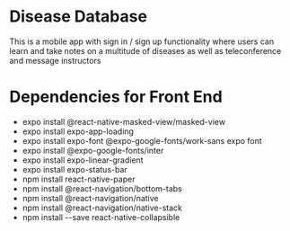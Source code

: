 # Disease Database

This is a mobile app with sign in / sign up functionality where users can learn and take notes on a multitude of diseases as well as teleconference and message instructors

# Dependencies for Front End

- expo install @react-native-masked-view/masked-view
- expo install expo-app-loading
- expo install expo-font @expo-google-fonts/work-sans expo font
- expo install @expo-google-fonts/inter
- expo install expo-linear-gradient
- expo install expo-status-bar
- npm install react-native-paper
- npm install @react-navigation/bottom-tabs
- npm install @react-navigation/native
- npm install @react-navigation/native-stack
- npm install --save react-native-collapsible
